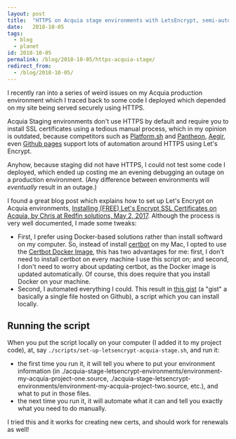 ```yaml
---
layout: post
title:  "HTTPS on Acquia stage environments with LetsEncrypt, semi-automated"
date:   2018-10-05
tags:
  - blog
  - planet
id: 2018-10-05
permalink: /blog/2018-10-05/https-acquia-stage/
redirect_from:
  - /blog/2018-10-05/
---
```


I recently ran into a series of weird issues on my Acquia production environment which I traced back to some code I deployed which depended on my site being served securely using HTTPS.

Acquia Staging environments don't use HTTPS by default and require you to install SSL certificates using a tedious manual process, which in my opinion is outdated, because competitors such as [Platform.sh](https://docs.platform.sh/configuration/routes/https.html) and [Pantheon](https://pantheon.io/features/managed-https), [Aegir](https://www.drupal.org/project/hosting_https), even [Github pages](https://blog.github.com/2018-05-01-github-pages-custom-domains-https/) support lots of automation around HTTPS using Let's Encrypt.

Anyhow, because staging did not have HTTPS, I could not test some code I deployed, which ended up costing me an evening debugging an outage on a production environment. (Any difference between environments will _eventually_ result in an outage.)

I found a great blog post which explains how to set up Let's Encrypt on Acquia environments, [Installing (FREE) Let's Encrypt SSL Certificates on Acquia, by Chris at Redfin solutions, May 2, 2017](https://redfinsolutions.com/blog/installing-free-lets-encrypt-ssl-certificates-acquia). Although the process is very well documented, I made some tweaks:

* First, I prefer using Docker-based solutions rather than install softward on my computer. So, instead of install [certbot](https://certbot.eff.org) on my Mac, I opted to use the [Certbot Docker Image](https://hub.docker.com/r/certbot/certbot/), this has two advantages for me: first, I don't need to install certbot on every machine I use this script on; and second, I don't need to worry about updating certbot, as the Docker image is updated automatically. Of course, this does require that you install Docker on your machine. 
* Second, I automated everything I could. This result in [this gist](https://gist.github.com/alberto56/80c418c656bdf218cae663c3ba227e9a) (a "gist" a basically a single file hosted on Github), a script which you can install locally.

Running the script 
-----

When you put the script locally on your computer (I added it to my project code), at, say `./scripts/set-up-letsencrypt-acquia-stage.sh`, and run it:

* the first time you run it, it will tell you where to put your environment information (in ./acquia-stage-letsencrypt-environments/environment-my-acquia-project-one.source, ./acquia-stage-letsencrypt-environments/environment-my-acquia-project-two.source, etc.), and what to put in those files.
* the next time you run it, it will automate what it can and tell you exactly what you need to do manually.

I tried this and it works for creating new certs, and should work for renewals as well!
